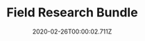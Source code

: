 ---
templateKey: blog-post
featuredpost: false
date: 2020-02-26T00:00:02.711Z
featuredimage: /img/Field_Research_Bundle.png
title: Field Research Bundle
description: Bulletin Board
reward: Recycling Machine (1)
tags:
  - Purple Mushroom
  - Nautilus Shell
  - Chub
  - Frozen Geode
  - bundles
---